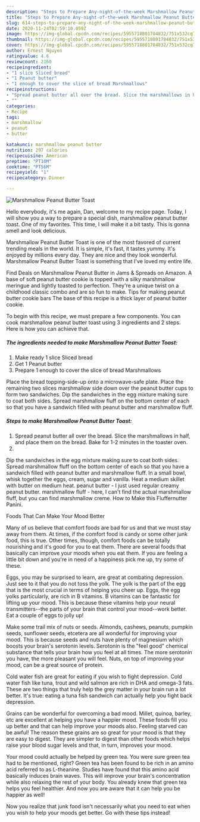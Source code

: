 ```yaml
---
description: "Steps to Prepare Any-night-of-the-week Marshmallow Peanut Butter Toast"
title: "Steps to Prepare Any-night-of-the-week Marshmallow Peanut Butter Toast"
slug: 614-steps-to-prepare-any-night-of-the-week-marshmallow-peanut-butter-toast
date: 2020-11-24T02:59:10.059Z
image: https://img-global.cpcdn.com/recipes/5955718801784832/751x532cq70/marshmallow-peanut-butter-toast-recipe-main-photo.jpg
thumbnail: https://img-global.cpcdn.com/recipes/5955718801784832/751x532cq70/marshmallow-peanut-butter-toast-recipe-main-photo.jpg
cover: https://img-global.cpcdn.com/recipes/5955718801784832/751x532cq70/marshmallow-peanut-butter-toast-recipe-main-photo.jpg
author: Ernest Nguyen
ratingvalue: 4.6
reviewcount: 2160
recipeingredient:
- "1 slice Sliced bread"
- "1 Peanut butter"
- "1 enough to cover the slice of bread Marshmallows"
recipeinstructions:
- "Spread peanut butter all over the bread. Slice the marshmallows in half, and place them on the bread. Bake for 1-2 minutes in the toaster oven."
- ""
categories:
- Recipe
tags:
- marshmallow
- peanut
- butter

katakunci: marshmallow peanut butter 
nutrition: 297 calories
recipecuisine: American
preptime: "PT10M"
cooktime: "PT56M"
recipeyield: "1"
recipecategory: Dinner

---
```



![Marshmallow Peanut Butter Toast](https://img-global.cpcdn.com/recipes/5955718801784832/751x532cq70/marshmallow-peanut-butter-toast-recipe-main-photo.jpg)

Hello everybody, it's me again, Dan, welcome to my recipe page. Today, I will show you a way to prepare a special dish, marshmallow peanut butter toast. One of my favorites. This time, I will make it a bit tasty. This is gonna smell and look delicious.

Marshmallow Peanut Butter Toast is one of the most favored of current trending meals in the world. It is simple, it's fast, it tastes yummy. It's enjoyed by millions every day. They are nice and they look wonderful. Marshmallow Peanut Butter Toast is something that I've loved my entire life.

Find Deals on Marshmallow Peanut Butter in Jams &amp; Spreads on Amazon. A base of soft peanut butter cookie is topped with a silky marshmallow meringue and lightly toasted to perfection. They&#39;re a unique twist on a childhood classic combo and are so fun to make. Tips for making peanut butter cookie bars The base of this recipe is a thick layer of peanut butter cookie.


To begin with this recipe, we must prepare a few components. You can cook marshmallow peanut butter toast using 3 ingredients and 2 steps. Here is how you can achieve that.

<!--inarticleads1-->

##### The ingredients needed to make Marshmallow Peanut Butter Toast:

1. Make ready 1 slice Sliced bread
1. Get 1 Peanut butter
1. Prepare 1 enough to cover the slice of bread Marshmallows


Place the bread topping-side-up onto a microwave-safe plate. Place the remaining two slices marshmallow side down over the peanut butter cups to form two sandwiches. Dip the sandwiches in the egg mixture making sure to coat both sides. Spread marshmallow fluff on the bottom center of each so that you have a sandwich filled with peanut butter and marshmallow fluff. 

<!--inarticleads2-->

##### Steps to make Marshmallow Peanut Butter Toast:

1. Spread peanut butter all over the bread. Slice the marshmallows in half, and place them on the bread. Bake for 1-2 minutes in the toaster oven.
1. 


Dip the sandwiches in the egg mixture making sure to coat both sides. Spread marshmallow fluff on the bottom center of each so that you have a sandwich filled with peanut butter and marshmallow fluff. In a small bowl, whisk together the eggs, cream, sugar and vanilla. Heat a medium skillet with butter on medium heat. peanut butter - I just used regular creamy peanut butter. marshmallow fluff - here, I can&#39;t find the actual marshmallow fluff, but you can find marshmallow creme. How to Make this Fluffernutter Panini. 

Foods That Can Make Your Mood Better


Many of us believe that comfort foods are bad for us and that we must stay away from them. At times, if the comfort food is candy or some other junk food, this is true. Other times, though, comfort foods can be totally nourishing and it's good for you to eat them. There are several foods that basically can improve your moods when you eat them. If you are feeling a little bit down and you're in need of a happiness pick me up, try some of these.

Eggs, you may be surprised to learn, are great at combating depression. Just see to it that you do not toss the yolk. The yolk is the part of the egg that is the most crucial in terms of helping you cheer up. Eggs, the egg yolks particularly, are rich in B vitamins. B vitamins can be fantastic for lifting up your mood. This is because these vitamins help your neural transmitters--the parts of your brain that control your mood--work better. Eat a couple of eggs to jolly up!

Make some trail mix of nuts or seeds. Almonds, cashews, peanuts, pumpkin seeds, sunflower seeds, etcetera are all wonderful for improving your mood. This is because seeds and nuts have plenty of magnesium which boosts your brain's serotonin levels. Serotonin is the "feel good" chemical substance that tells your brain how you feel at all times. The more serotonin you have, the more pleasant you will feel. Nuts, on top of improving your mood, can be a great source of protein.

Cold water fish are great for eating if you wish to fight depression. Cold water fish like tuna, trout and wild salmon are rich in DHA and omega-3 fats. These are two things that truly help the grey matter in your brain run a lot better. It's true: eating a tuna fish sandwich can actually help you fight back depression. 

Grains can be wonderful for overcoming a bad mood. Millet, quinoa, barley, etc are excellent at helping you have a happier mood. These foods fill you up better and that can help improve your moods also. Feeling starved can be awful! The reason these grains are so great for your mood is that they are easy to digest. They are simpler to digest than other foods which helps raise your blood sugar levels and that, in turn, improves your mood.

Your mood could actually be helped by green tea. You were sure green tea had to be mentioned, right? Green tea has been found to be rich in an amino acid referred to as L-theanine. Studies have found that this amino acid basically induces brain waves. This will improve your brain's concentration while also relaxing the rest of your body. You already knew that green tea helps you feel healthier. And now you are aware that it can help you be happier as well!

Now you realize that junk food isn't necessarily what you need to eat when you wish to help your moods get better. Go  with  these tips  instead!

